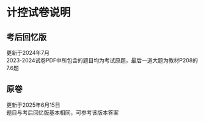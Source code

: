 # 计控试卷说明
## 考后回忆版
更新于2024年7月<br>
2023-2024试卷PDF中所包含的题目均为考试原题，最后一道大题为教材P208的7.6题
## 原卷
更新于2025年6月15日<br>
题目与考后回忆版基本相同，可参考该版本答案